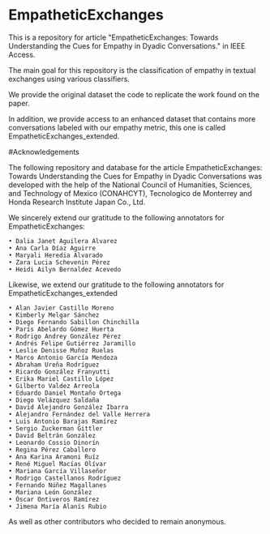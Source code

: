 # EmpatheticExchanges

This is a repository for article "EmpatheticExchanges: Towards Understanding the Cues for Empathy in Dyadic Conversations." in IEEE Access. 

The main goal for this repository is the classification of empathy in textual exchanges using various classifiers.

We provide the original dataset the code to replicate the work found on the paper. 

In addition, we provide access to an enhanced dataset that contains more conversations labeled with our empathy metric, this one is called EmpatheticExchanges_extended.

#Acknowledgements

The following repository and database for the article EmpatheticExchanges: Towards Understanding the Cues for Empathy in Dyadic Conversations was developed with the help of the National Council of Humanities, Sciences, and Technology of Mexico (CONAHCYT),  Tecnologico de Monterrey and Honda Research Institute Japan Co., Ltd.

 We sincerely extend our gratitude to the following annotators for EmpatheticExchanges:

    • Dalia Janet Aguilera Álvarez
    • Ana Carla Díaz Aguirre
    • Maryali Heredia Alvarado
    • Zara Lucia Schevenin Pérez
    • Heidi Ailyn Bernaldez Acevedo

Likewise, we extend our gratitude to the following annotators for EmpatheticExchanges_extended

    • Alan Javier Castillo Moreno
    • Kimberly Melgar Sánchez
    • Diego Fernando Sabillon Chinchilla
    • París Abelardo Gómez Huerta
    • Rodrigo Andrey González Pérez
    • Andrés Felipe Gutiérrez Jaramillo
    • Leslie Denisse Muñoz Ruelas
    • Marco Antonio García Mendoza
    • Abraham Ureña Rodríguez
    • Ricardo González Franyutti
    • Erika Mariel Castillo López
    • Gilberto Valdez Arreola
    • Eduardo Daniel Montaño Ortega
    • Diego Velázquez Saldaña
    • David Alejandro González Ibarra
    • Alejandro Fernández del Valle Herrera
    • Luis Antonio Barajas Ramírez
    • Sergio Zuckerman Gittler
    • David Beltrán González
    • Leonardo Cossio Dinorín
    • Regina Pérez Caballero
    • Ana Karina Aramoni Ruíz
    • René Miguel Macías Olívar
    • Mariana García Villaseñor
    • Rodrigo Castellanos Rodríguez
    • Fernando Núñez Magallanes
    • Mariana León González
    • Óscar Ontiveros Ramírez
    • Jimena María Alanís Rubio

As well as other contributors who decided to remain anonymous.
